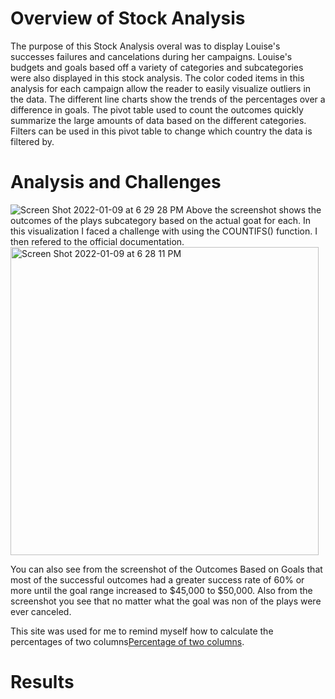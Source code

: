 # Overview of Stock Analysis
The purpose of this Stock Analysis overal was to display Louise's successes failures and cancelations during her campaigns. Louise's budgets and goals based off a variety of categories and subcategories were also displayed in this stock analysis. The color coded items in this analysis for each campaign allow the reader to easily visualize outliers in the data. The different line charts show the trends of the percentages over a difference in goals. The pivot table used to count the outcomes quickly summarize the large amounts of data based on the different categories. Filters can be used in this pivot table to change which country the data is filtered by.
# Analysis and Challenges
![Screen Shot 2022-01-09 at 6 29 28 PM](https://user-images.githubusercontent.com/77857472/148705587-98ca588a-b5aa-44f2-a008-7c35d91e16e4.png)
Above the screenshot shows the outcomes of the plays subcategory based on the actual goat for each. In this visualization I faced a challenge with using the COUNTIFS() function. I then refered to the official documentation.<img width="493" alt="Screen Shot 2022-01-09 at 6 28 11 PM" src="https://user-images.githubusercontent.com/77857472/148705557-7fcb765d-e30e-49d6-9322-51260b27b0b6.png">

You can also see from the screenshot of the Outcomes Based on Goals that most of the successful outcomes had a greater success rate of 60% or more until the goal range increased to $45,000 to $50,000.
Also from the screenshot you see that no matter what the goal was non of the plays were ever canceled.


This site was used for me to remind myself how to calculate the percentages of two columns[Percentage of two columns](https://www.quora.com/How-can-you-calculate-the-percentage-of-two-numbers-in-Excel).
# Results
